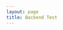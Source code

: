 ```yaml
---
layout: page
title: Backend Test
---
```


<html>
<head>
  <title>Graphs</title>
  <script src="https://cdn.plot.ly/plotly-latest.min.js"></script>
</head>
<body>
  <div id="table"></div>
  <br>
  <div id="barGraph"></div>
  <br>
  <div id="pieGraph"></div>

  <script>
    // Fetch data from the API endpoint
    fetch('https://petitepandas.duckdns.org/api/graphs')
      .then(response => response.json())
      .then(data => {
        // Display the table
        displayTable(data);

        // Display the bar graph
        displayBarGraph(data);

        // Display the pie graph
        displayPieGraph(data);
      })
      .catch(error => console.log(error));

    function displayTable(data) {
        // Get the table element
        const tableElement = document.getElementById('table');

        // Create the table
        const table = document.createElement('table');

        // Create the table header row
        const headerRow = document.createElement('tr');
        for (const column of Object.keys(data)) {
            const headerCell = document.createElement('th');
            headerCell.textContent = column;
            headerRow.appendChild(headerCell);
        }
        table.appendChild(headerRow);

        // Iterate over the keys of the Player object and retrieve the corresponding data
        const playerKeys = Object.keys(data.Player);
        for (const key of playerKeys) {
            const bodyRow = document.createElement('tr');
            for (const column of Object.keys(data)) {
            const bodyCell = document.createElement('td');
            bodyCell.textContent = data[column][key];
            bodyRow.appendChild(bodyCell);
            }
            table.appendChild(bodyRow);
        }

        // Clear the table element and append the new table
        tableElement.innerHTML = '';
        tableElement.appendChild(table);
    }



    function displayBarGraph(data) {
        let trace = {
            x: Object.values(data.Player),
            y: Object.values(data.Points),
            type: 'bar'
        };

        let layout = {
            title: 'Player Points',
            xaxis: { title: 'Player' },
            yaxis: { title: 'Points' }
        };

        let graphData = [trace];

        Plotly.newPlot('barGraph', graphData, layout);
    };

    function displayPieGraph(data) {
        let trace = {
            labels: Object.values(data.Player),
            values: Object.values(data.Points),
            type: 'pie'
        };

        let layout = {
            title: 'Points Distribution by Players'
        };

        let graphData = [trace];

        Plotly.newPlot('pieGraph', graphData, layout);
    };

  </script>
  <script>




  function sortTable(columnIndex) {
   
  }

  function displayTable(data) {
    const tableElement = document.getElementById('table');

    /
    const table = document.createElement('table');

    
    const headerRow = document.createElement('tr');
    for (const column of Object.keys(data)) {
        const headerCell = document.createElement('th');
        headerCell.textContent = column;
        headerCell.addEventListener('click', function() {
            sortTable(Array.from(headerRow.children).indexOf(headerCell));
        });
        headerRow.appendChild(headerCell);
    }
    table.appendChild(headerRow);

    
    tableElement.innerHTML = '';
    tableElement.appendChild(table);
  }

  function displayBarGraph(data) {
   
  }

  function displayPieGraph(data) {
 
  }
</script>

</body>
</html>